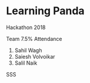 # Learning Panda
Hackathon 2018

Team 7.5% Attendance
1. Sahil Wagh
2. Saiesh Volvoikar
3. Salil Naik

SSS
